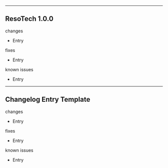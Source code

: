 ------------------------------------------------------
ResoTech 1.0.0
------------------------------------------------------
changes
- Entry

fixes
- Entry

known issues
- Entry
------------------------------------------------------
Changelog Entry Template
------------------------------------------------------
changes
- Entry

fixes
- Entry

known issues
- Entry
